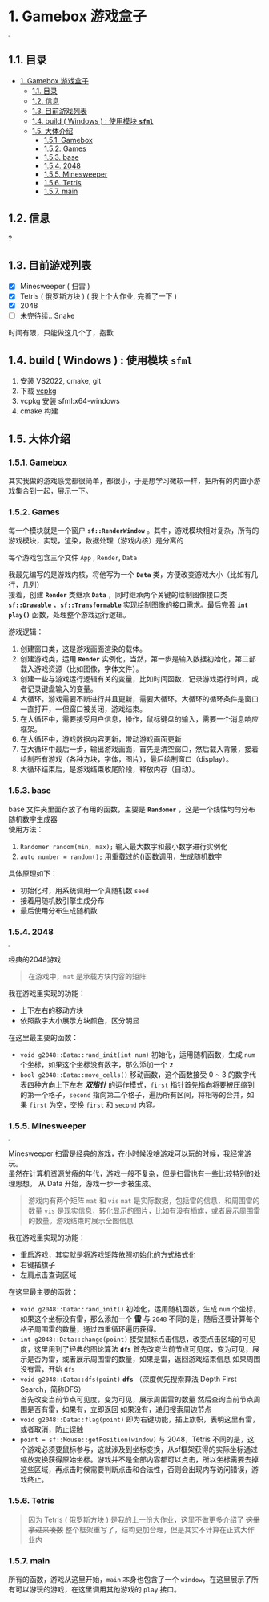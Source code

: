 # 1. Gamebox 游戏盒子

<img src="images/gamebox.png" style="zoom:25%;" />

## 1.1. 目录
- [1. Gamebox 游戏盒子](#1-gamebox-游戏盒子)
  - [1.1. 目录](#11-目录)
  - [1.2. 信息](#12-信息)
  - [1.3. 目前游戏列表](#13-目前游戏列表)
  - [1.4. build ( Windows ) : 使用模块 **`sfml`**](#14-build--windows---使用模块-sfml)
  - [1.5. 大体介绍](#15-大体介绍)
    - [1.5.1. Gamebox](#151-gamebox)
    - [1.5.2. Games](#152-games)
    - [1.5.3. base](#153-base)
    - [1.5.4. 2048](#154-2048)
    - [1.5.5. Minesweeper](#155-minesweeper)
    - [1.5.6. Tetris](#156-tetris)
    - [1.5.7. main](#157-main)

## 1.2. 信息

?

## 1.3. 目前游戏列表

- [x] Minesweeper ( 扫雷 )
- [x] Tetris ( 俄罗斯方块 ) ( 我上个大作业, 完善了一下 )
- [x] 2048
- [ ] 未完待续.. Snake 

时间有限，只能做这几个了，抱歉

## 1.4. build ( Windows ) : 使用模块 **`sfml`**

1. 安装 VS2022, cmake, git
2. 下载 [vcpkg](https://vcpkg.io)
3. vcpkg 安装 sfml:x64-windows
4. cmake 构建

## 1.5. 大体介绍 

### 1.5.1. Gamebox

其实我做的游戏感觉都很简单，都很小，于是想学习微软一样，把所有的内置小游戏集合到一起，展示一下。

### 1.5.2. Games

每一个模块就是一个窗户 **`sf::RenderWindow`** 。其中，游戏模块相对复杂，所有的游戏模块，实现，渲染，数据处理（游戏内核）是分离的  

每个游戏包含三个文件 `App` , `Render`, `Data`

我最先编写的是游戏内核，将他写为一个 **`Data`** 类，方便改变游戏大小（比如有几行，几列）  
接着，创建 **`Render`** 类继承 **`Data`** ，同时继承两个关键的绘制图像接口类 **`sf::Drawable`** ，**`sf::Transformable`** 实现绘制图像的接口需求。最后完善 **`int play()`** 函数，处理整个游戏运行逻辑。

游戏逻辑：
1. 创建窗口类，这是游戏画面渲染的载体。
2. 创建游戏类，运用 **`Render`** 实例化，当然，第一步是输入数据初始化，第二部载入游戏资源（比如图像，字体文件）。
3. 创建一些与游戏运行逻辑有关的变量，比如时间函数，记录游戏运行时间，或者记录键盘输入的变量。
4. 大循环，游戏需要不断进行并且更新，需要大循环。大循环的循环条件是窗口一直打开，一但窗口被关闭，游戏结束。
5. 在大循环中，需要接受用户信息，操作，鼠标键盘的输入，需要一个消息响应框架。
6. 在大循环中，游戏数据内容更新，带动游戏画面更新
7. 在大循环中最后一步，输出游戏画面，首先是清空窗口，然后载入背景，接着绘制所有游戏（各种方块，字体，图片），最后绘制窗口（display）。
8. 大循环结束后，是游戏结束收尾阶段，释放内存（自动）。

### 1.5.3. base

base 文件夹里面存放了有用的函数，主要是 **`Randomer`** ，这是一个线性均匀分布随机数字生成器  
使用方法：
1. ``` Randomer random(min, max); ``` 输入最大数字和最小数字进行实例化
2. ``` auto number = random(); ``` 用重载过的()函数调用，生成随机数字 

具体原理如下：
- 初始化时，用系统调用一个真随机数 `seed`
- 接着用随机数引擎生成分布
- 最后使用分布生成随机数

### 1.5.4. 2048

<img src="images/g2048.png" style="zoom:25%;" />

经典的2048游戏

> 在游戏中，`mat` 是承载方块内容的矩阵  

我在游戏里实现的功能：
- 上下左右的移动方块
- 依照数字大小展示方块颜色，区分明显

在这里最主要的函数：
- `void g2048::Data::rand_init(int num)` 
  初始化，运用随机函数，生成 `num` 个坐标，如果这个坐标没有数字，那么添加一个 **`2`**
- `bool g2048::Data::move_cells()`
  移动函数，这个函数接受 0 ~ 3 的数字代表四种方向上下左右
  ***双指针*** 的运作模式，`first` 指针首先指向将要被压缩到的第一个格子，`second` 指向第二个格子，遍历所有区间，将相等的合并，如果 `first` 为空，交换 `first` 和 `second` 内容。

### 1.5.5. Minesweeper
<img src="images/mines.png" style="zoom:25%;" />

Minesweeper 扫雷是经典的游戏，在小时候没啥游戏可以玩的时候，我经常游玩。  
虽然在计算机资源贫瘠的年代，游戏一般不复杂，但是扫雷也有一些比较特别的处理思想。
从 Data 开始，游戏一步一步被生成。

> 游戏内有两个矩阵 `mat` 和 `vis`
> `mat` 是实际数据，包括雷的信息，和周围雷的数量
> `vis` 是现实信息，转化显示的图片，比如有没有插旗，或者展示周围雷的数量。游戏结束时展示全图信息

我在游戏里实现的功能：
- 重启游戏，其实就是将游戏矩阵依照初始化的方式格式化
- 右键插旗子
- 左肩点击查询区域

在这里最主要的函数：
- `void g2048::Data::rand_init()`
  初始化，运用随机函数，生成 `num` 个坐标，如果这个坐标没有雷，那么添加一个 **雷**
  与 `2048` 不同的是，随后还要计算每个格子周围雷的数量，通过四重循环遍历获得。
- `int g2048::Data::change(point)`
  接受鼠标点击信息，改变点击区域的可见度，这里用到了经典的图论算法 **`dfs`**
  首先改变当前节点可见度，变为可见，展示是否为雷，或者展示周围雷的数量，如果是雷，返回游戏结束信息
  如果周围没有雷，开始 `dfs`
- `void g2048::Data::dfs(point)`
  **`dfs`** （深度优先搜索算法 Depth First Search，简称DFS）  
  首先改变当前节点可见度，变为可见，展示周围雷的数量
  然后查询当前节点周围是否有雷，如果有，立即返回
  如果没有，递归搜索周边节点
- `void g2048::Data::flag(point)`
  即为右键功能，插上旗帜，表明这里有雷，或者取消，防止误触
- `point = sf::Mouse::getPosition(window)`
  与 2048，Tetris 不同的是，这个游戏必须要鼠标参与，这就涉及到坐标变换，从sf框架获得的实际坐标通过缩放变换获得原始坐标。游戏并不是全部内容都可以点击，所以坐标需要去掉这些区域，再点击时候需要判断点击和合法性，否则会出现内存访问错误，游戏终止。

### 1.5.6. Tetris

> 因为 Tetris ( 俄罗斯方块 ) 是我的上一份大作业，这里不做更多介绍了
> ~~这里拿过来凑数~~
> 整个框架重写了，结构更加合理，但是其实不计算在正式大作业内

### 1.5.7. main

所有的函数，游戏从这里开始，`main` 本身也包含了一个 `window`，在这里展示了所有可以游玩的游戏，在这里调用其他游戏的 `play` 接口。
